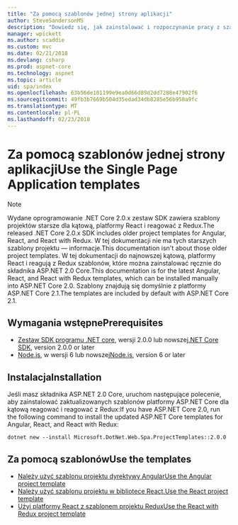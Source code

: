 ```yaml
---
title: "Za pomocą szablonów jednej strony aplikacji"
author: SteveSandersonMS
description: "Dowiedz się, jak zainstalować i rozpoczynanie pracy z szablonami projektu platformy ASP.NET Core jednej strony aplikacji JEDNOSTRONICOWEJ."
manager: wpickett
ms.author: scaddie
ms.custom: mvc
ms.date: 02/21/2018
ms.devlang: csharp
ms.prod: aspnet-core
ms.technology: aspnet
ms.topic: article
uid: spa/index
ms.openlocfilehash: 63b56de101199e9ea0d66d89d2dd7288e47902f6
ms.sourcegitcommit: 49fb3b7669b504d35edad34db8285e56b958a9fc
ms.translationtype: MT
ms.contentlocale: pl-PL
ms.lasthandoff: 02/23/2018
---
```

# <a name="use-the-single-page-application-templates"></a><span data-ttu-id="5eb34-103">Za pomocą szablonów jednej strony aplikacji</span><span class="sxs-lookup"><span data-stu-id="5eb34-103">Use the Single Page Application templates</span></span>

> [!NOTE]
> <span data-ttu-id="5eb34-104">Wydane oprogramowanie .NET Core 2.0.x zestaw SDK zawiera szablony projektów starsze dla kątową, platformy React i reagować z Redux.</span><span class="sxs-lookup"><span data-stu-id="5eb34-104">The released .NET Core 2.0.x SDK includes older project templates for Angular, React, and React with Redux.</span></span> <span data-ttu-id="5eb34-105">W tej dokumentacji nie ma tych starszych szablony projektu — informacje.</span><span class="sxs-lookup"><span data-stu-id="5eb34-105">This documentation isn't about those older project templates.</span></span> <span data-ttu-id="5eb34-106">W tej dokumentacji do najnowszej kątową, platformy React i reagują z Redux szablonów, które można zainstalować ręcznie do składnika ASP.NET 2.0 Core.</span><span class="sxs-lookup"><span data-stu-id="5eb34-106">This documentation is for the latest Angular, React, and React with Redux templates, which can be installed manually into ASP.NET Core 2.0.</span></span> <span data-ttu-id="5eb34-107">Szablony znajdują się domyślnie z platformy ASP.NET Core 2.1.</span><span class="sxs-lookup"><span data-stu-id="5eb34-107">The templates are included by default with ASP.NET Core 2.1.</span></span>

## <a name="prerequisites"></a><span data-ttu-id="5eb34-108">Wymagania wstępne</span><span class="sxs-lookup"><span data-stu-id="5eb34-108">Prerequisites</span></span>

* <span data-ttu-id="5eb34-109">[Zestaw SDK programu .NET core](https://www.microsoft.com/net/download), wersji 2.0.0 lub nowszej</span><span class="sxs-lookup"><span data-stu-id="5eb34-109">[.NET Core SDK](https://www.microsoft.com/net/download), version 2.0.0 or later</span></span>
* <span data-ttu-id="5eb34-110">[Node.js](https://nodejs.org), w wersji 6 lub nowszej</span><span class="sxs-lookup"><span data-stu-id="5eb34-110">[Node.js](https://nodejs.org), version 6 or later</span></span>

## <a name="installation"></a><span data-ttu-id="5eb34-111">Instalacja</span><span class="sxs-lookup"><span data-stu-id="5eb34-111">Installation</span></span>

<span data-ttu-id="5eb34-112">Jeśli masz składnika ASP.NET 2.0 Core, uruchom następujące polecenie, aby zainstalować zaktualizowanych szablonów platformy ASP.NET Core dla kątową reagować i reagować z Redux:</span><span class="sxs-lookup"><span data-stu-id="5eb34-112">If you have ASP.NET Core 2.0, run the following command to install the updated ASP.NET Core templates for Angular, React, and React with Redux:</span></span>

```console
dotnet new --install Microsoft.DotNet.Web.Spa.ProjectTemplates::2.0.0
```

## <a name="use-the-templates"></a><span data-ttu-id="5eb34-113">Za pomocą szablonów</span><span class="sxs-lookup"><span data-stu-id="5eb34-113">Use the templates</span></span>

- [<span data-ttu-id="5eb34-114">Należy użyć szablonu projektu dyrektywy Angular</span><span class="sxs-lookup"><span data-stu-id="5eb34-114">Use the Angular project template</span></span>](xref:spa/angular)
- [<span data-ttu-id="5eb34-115">Należy użyć szablonu projektu w bibliotece React.</span><span class="sxs-lookup"><span data-stu-id="5eb34-115">Use the React project template</span></span>](xref:spa/react)
- [<span data-ttu-id="5eb34-116">Użyj platformy React z szablonem projektu Redux</span><span class="sxs-lookup"><span data-stu-id="5eb34-116">Use the React with Redux project template</span></span>](xref:spa/react-with-redux)
